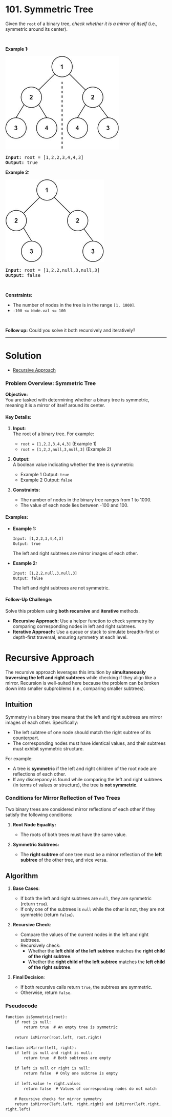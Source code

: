 # 101. Symmetric Tree

<p>Given the <code>root</code> of a binary tree, <em>check whether it is a mirror of itself</em> (i.e., symmetric around its center).</p>

<p>&nbsp;</p>
<p><strong class="example">Example 1:</strong></p>
<img alt="" style="width: 354px; height: 291px;" src="img/101-1.jpg">
<pre><strong>Input:</strong> root = [1,2,2,3,4,4,3]
<strong>Output:</strong> true
</pre>

<p><strong class="example">Example 2:</strong></p>
<img alt="" style="width: 308px; height: 258px;" src="img/101-2.jpg">
<pre><strong>Input:</strong> root = [1,2,2,null,3,null,3]
<strong>Output:</strong> false
</pre>

<p>&nbsp;</p>
<p><strong>Constraints:</strong></p>

<ul>
	<li>The number of nodes in the tree is in the range <code>[1, 1000]</code>.</li>
	<li><code>-100 &lt;= Node.val &lt;= 100</code></li>
</ul>

<p>&nbsp;</p>
<strong>Follow up:</strong> Could you solve it both recursively and iteratively?

---

# Solution

- [Recursive Approach](#recursive-approach)

### Problem Overview: Symmetric Tree

**Objective:**  
You are tasked with determining whether a binary tree is symmetric, meaning it is a mirror of itself around its center.

#### Key Details:
1. **Input:**  
   The root of a binary tree. For example:
   - `root = [1,2,2,3,4,4,3]` (Example 1)
   - `root = [1,2,2,null,3,null,3]` (Example 2)

2. **Output:**  
   A boolean value indicating whether the tree is symmetric:
   - Example 1 Output: `true`  
   - Example 2 Output: `false`  

3. **Constraints:**  
   - The number of nodes in the binary tree ranges from 1 to 1000.
   - The value of each node lies between -100 and 100.

#### Examples:
- **Example 1:**
  ```
  Input: [1,2,2,3,4,4,3]
  Output: true
  ```
  The left and right subtrees are mirror images of each other.

- **Example 2:**
  ```
  Input: [1,2,2,null,3,null,3]
  Output: false
  ```
  The left and right subtrees are not symmetric.

#### Follow-Up Challenge:  
Solve this problem using **both recursive** and **iterative** methods.  
- **Recursive Approach:** Use a helper function to check symmetry by comparing corresponding nodes in left and right subtrees.
- **Iterative Approach:** Use a queue or stack to simulate breadth-first or depth-first traversal, ensuring symmetry at each level.

# Recursive Approach

The recursive approach leverages this intuition by **simultaneously traversing the left and right subtrees** while checking if they align like a mirror. Recursion is well-suited here because the problem can be broken down into smaller subproblems (i.e., comparing smaller subtrees).

## **Intuition**

Symmetry in a binary tree means that the left and right subtrees are mirror images of each other. Specifically:
- The left subtree of one node should match the right subtree of its counterpart.
- The corresponding nodes must have identical values, and their subtrees must exhibit symmetric structure.

For example:
- A tree is **symmetric** if the left and right children of the root node are reflections of each other.
- If any discrepancy is found while comparing the left and right subtrees (in terms of values or structure), the tree is **not symmetric**.

### Conditions for Mirror Reflection of Two Trees

Two binary trees are considered mirror reflections of each other if they satisfy the following conditions:

1. **Root Node Equality:**  
   - The roots of both trees must have the same value.

2. **Symmetric Subtrees:**  
   - The **right subtree** of one tree must be a mirror reflection of the **left subtree** of the other tree, and vice versa.

## **Algorithm**

1. **Base Cases**:
   - If both the left and right subtrees are `null`, they are symmetric (return `true`).
   - If only one of the subtrees is `null` while the other is not, they are not symmetric (return `false`).

2. **Recursive Check**:
   - Compare the values of the current nodes in the left and right subtrees.
   - Recursively check:
     - Whether the **left child of the left subtree** matches the **right child of the right subtree**.
     - Whether the **right child of the left subtree** matches the **left child of the right subtree**.

3. **Final Decision**:
   - If both recursive calls return `true`, the subtrees are symmetric.
   - Otherwise, return `false`.

### **Pseudocode**

```text
function isSymmetric(root):
    if root is null:
        return true  # An empty tree is symmetric

    return isMirror(root.left, root.right)

function isMirror(left, right):
    if left is null and right is null:
        return true  # Both subtrees are empty

    if left is null or right is null:
        return false  # Only one subtree is empty

    if left.value != right.value:
        return false  # Values of corresponding nodes do not match

    # Recursive checks for mirror symmetry
    return isMirror(left.left, right.right) and isMirror(left.right, right.left)
```